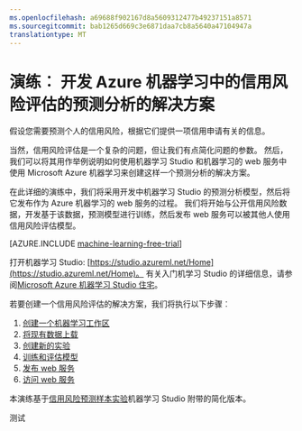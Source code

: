 ```yaml
---
ms.openlocfilehash: a69688f902167d8a5609312477b49237151a8571
ms.sourcegitcommit: bab1265d669c3e6871daa7cb8a5640a47104947a
translationtype: MT
---
```

<properties
    pageTitle="机器学习与信用风险的预防性解决方案 |Microsoft Azure"
    description="演示如何创建在 Azure 机器学习 Studio 中的信用风险评估的一个预测分析的解决方案的详细的演练。"
    keywords="信用风险、 预测分析的解决方案、 风险评估"   
    services="machine-learning"
    documentationCenter=""
    authors="garyericson"
    manager="paulettm"
    editor="cgronlun"/>

<tags
    ms.service="machine-learning"
    ms.workload="data-services"
    ms.tgt_pltfrm="na"
    ms.devlang="na"
    ms.topic="get-started-article" 
    ms.date="07/10/2015"
    ms.author="garye"/>


# 演练︰ 开发 Azure 机器学习中的信用风险评估的预测分析的解决方案

假设您需要预测个人的信用风险，根据它们提供一项信用申请有关的信息。  

当然，信用风险评估是一个复杂的问题，但让我们有点简化问题的参数。 然后，我们可以将其用作举例说明如何使用机器学习 Studio 和机器学习的 web 服务中使用 Microsoft Azure 机器学习来创建这样一个预测分析的解决方案。  

在此详细的演练中，我们将采用开发中机器学习 Studio 的预测分析模型，然后将它发布作为 Azure 机器学习的 web 服务的过程。 我们将开始与公开信用风险数据，开发基于该数据，预测模型进行训练，然后发布 web 服务可以被其他人使用信用风险评估模型。

[AZURE.INCLUDE [machine-learning-free-trial](../../includes/machine-learning-free-trial.md)]

打开机器学习 Studio: [https://studio.azureml.net/Home](https://studio.azureml.net/Home)。 有关入门机学习 Studio 的详细信息，请参阅[Microsoft Azure 机器学习 Studio 住宅](https://studio.azureml.net/)。

若要创建一个信用风险评估的解决方案，我们将执行以下步骤︰  

1.  [创建一个机器学习工作区](machine-learning-walkthrough-1-create-ml-workspace.md)
2.  [将现有数据上载](machine-learning-walkthrough-2-upload-data.md)
3.  [创建新的实验](machine-learning-walkthrough-3-create-new-experiment.md)
4.  [训练和评估模型](machine-learning-walkthrough-4-train-and-evaluate-models.md)
5.  [发布 web 服务](machine-learning-walkthrough-5-publish-web-service.md)
6.  [访问 web 服务](machine-learning-walkthrough-6-access-web-service.md)

本演练基于[信用风险预测样本实验](../machine-learning-sample-credit-risk-prediction.md)机器学习 Studio 附带的简化版本。
 
测试
